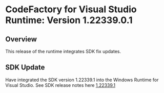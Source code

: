 # CodeFactory for Visual Studio Runtime: Version 1.22339.0.1

## Overview 
This release of the runtime integrates SDK fix updates.

## SDK Update
Have integrated the SDK version 1.22339.1 into the Windows Runtime for Visual Studio. See SDK release notes here [1.22339.1](../sdk/1.22339.1.md)
